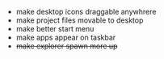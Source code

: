 - make desktop icons draggable anywhrere
- make project files movable to desktop
- make better start menu
- make apps appear on taskbar
- ~~make explorer spawn more up~~